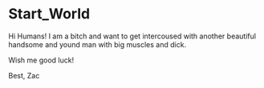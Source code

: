 # Start_World

Hi Humans! I am a bitch and want to get intercoused with another beautiful handsome and yound man with big muscles and dick.

Wish me good luck!

Best,
Zac
